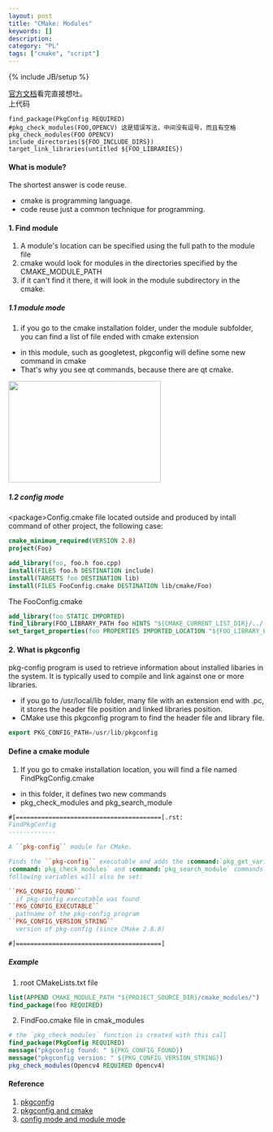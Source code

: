 ```yaml
--- 
layout: post 
title: "CMake: Modules" 
keywords: [] 
description: 
category: "PL"
tags: ["cmake", "script"] 
--- 
```

{% include JB/setup %}


[官方文档](https://cmake.org/cmake/help/v3.0/module/FindPkgConfig.html)看完直接想吐。  
上代码  
```
find_package(PkgConfig REQUIRED)
#pkg_check_modules(FOO,OPENCV) 这是错误写法，中间没有逗号，而且有空格
pkg_check_modules(FOO OPENCV)
include_directories(${FOO_INCLUDE_DIRS})
target_link_libraries(untitled ${FOO_LIBRARIES})
```


#### What is module?
The shortest answer is code reuse.
- cmake is programming language.
- code reuse just a common technique for programming.


#### 1. Find module
1. A module's location can be specified using the full path to the module file
2. cmake would look for modules in the directories specified by the CMAKE\_MODULE\_PATH
3. if it can't find it there, it will look in the module subdirectory in the cmake.


##### 1.1 module mode
1. if you go to the cmake installation folder, under the module subfolder, you
   can find a list of file ended with cmake extension
- in this module, such as googletest, pkgconfig will define some new command in cmake
- That's why you see qt commands, because there are qt cmake.


<img src="{{IMAGE_PATH}}/pl-script-cmake-module-mode.png" height="200" width="300" />


##### 1.2 config mode
\<package\>Config.cmake file located outside and produced by intall command of other project, 
the following case:

```cmake
cmake_minimum_required(VERSION 2.8)
project(Foo)

add_library(foo, foo.h foo.cpp)
install(FILES foo.h DESTINATION include)
install(TARGETS foo DESTINATION lib)
install(FILES FooConfig.cmake DESTINATION lib/cmake/Foo)
```

The FooConfig.cmake

```cmake
add_library(foo STATIC IMPORTED)
find_library(FOO_LIBRARY_PATH foo HINTS "${CMAKE_CURRENT_LIST_DIR}/../../")
set_target_properties(foo PROPERTIES IMPORTED_LOCATION "${FOO_LIBRARY_PATH}")
```






#### 2. What is pkgconfig
pkg-config program is used to retrieve information about installed libaries in the system. 
It is typically used to compile and link against one or more libraries.

- if you go to /usr/local/lib folder, many file with an extension end with .pc,
  it stores the header file position and linked libraries position.
- CMake use this pkgconfig program to find the header file and library file.

```cpp
export PKG_CONFIG_PATH=/usr/lib/pkgconfig
```


#### Define a cmake module
1. If you go to cmake installation location, you will find a file named FindPkgConfig.cmake
- in this folder, it defines two new commands
- pkg\_check\_modules and pkg\_search\_module


```cmake
#[========================================[.rst:
FindPkgConfig
-------------

A ``pkg-config`` module for CMake.

Finds the ``pkg-config`` executable and adds the :command:`pkg_get_variable`,
:command:`pkg_check_modules` and :command:`pkg_search_module` commands. The
following variables will also be set:

``PKG_CONFIG_FOUND``
  if pkg-config executable was found
``PKG_CONFIG_EXECUTABLE``
  pathname of the pkg-config program
``PKG_CONFIG_VERSION_STRING``
  version of pkg-config (since CMake 2.8.8)

#]========================================]
```


##### Example
1. root CMakeLists.txt file

```cmake
list(APPEND CMAKE_MODULE_PATH "${PROJECT_SOURCE_DIR}/cmake_modules/")
find_package(foo REQUIRED)
```

2. FindFoo.cmake file in cmak\_modules
```cmake
# the `pkg_check_modules` function is created with this call
find_package(PkgConfig REQUIRED)
message("pkgconfig found: " ${PKG_CONFIG_FOUND})
message("pkgconfig version: " ${PKG_CONFIG_VERSION_STRING})
pkg_check_modules(Opencv4 REQUIRED Opencv4)
```




#### Reference
1. [pkgconfig](https://askubuntu.com/questions/210210/pkg-config-path-environment-variable)
2. [pkgconfig and cmake](https://stackoverflow.com/questions/29191855/what-is-the-proper-way-to-use-pkg-config-from-cmake)
3. [config mode and module mode](https://stackoverflow.com/questions/20746936/what-use-is-find-package-if-you-need-to-specify-cmake-module-path-anyway)
